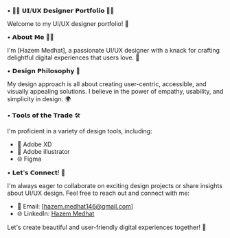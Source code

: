 • 👨‍💻 𝗨𝗜/𝗨𝗫 𝗗𝗲𝘀𝗶𝗴𝗻𝗲𝗿 𝗣𝗼𝗿𝘁𝗳𝗼𝗹𝗶𝗼 👩‍💻

Welcome to my UI/UX designer portfolio! 🚀


• 𝗔𝗯𝗼𝘂𝘁 𝗠𝗲 🙋‍♂️

I'm [Hazem Medhat], a passionate UI/UX designer with a knack for crafting delightful digital experiences that users love. 🌟


• 𝗗𝗲𝘀𝗶𝗴𝗻 𝗣𝗵𝗶𝗹𝗼𝘀𝗼𝗽𝗵𝘆 📖

My design approach is all about creating user-centric, accessible, and visually appealing solutions. I believe in the power of empathy, usability, and simplicity in design. 🌍


• 𝗧𝗼𝗼𝗹𝘀 𝗼𝗳 𝘁𝗵𝗲 𝗧𝗿𝗮𝗱𝗲 🛠️

I'm proficient in a variety of design tools, including:
- 🎨 Adobe XD
- 🎨 Adobe illustrator
- 🌐 Figma


• 𝗟𝗲𝘁'𝘀 𝗖𝗼𝗻𝗻𝗲𝗰𝘁! 🤝

I'm always eager to collaborate on exciting design projects or share insights about UI/UX design. Feel free to reach out and connect with me:
- 📧 Email: [hazem.medhat146@gmail.com]
- 🌐 LinkedIn: [Hazem Medhat](www.linkedin.com/in/hazem-medhat-373120233)


Let's create beautiful and user-friendly digital experiences together! 🌟
